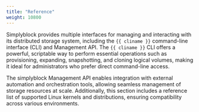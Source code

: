 ```yaml
---
title: "Reference"
weight: 10800
---
```


Simplyblock provides multiple interfaces for managing and interacting with its distributed storage system, including the
`{{ cliname }}` command-line interface (CLI) and Management API. The `{{ cliname }}` CLI offers a
powerful, scriptable way to perform essential operations such as provisioning, expanding, snapshotting, and cloning
logical volumes, making it ideal for administrators who prefer direct command-line access.

The simplyblock Management API enables integration with external automation and orchestration tools, allowing seamless
management of storage resources at scale. Additionally, this section includes a reference list of supported Linux
kernels and distributions, ensuring compatibility across various environments.

